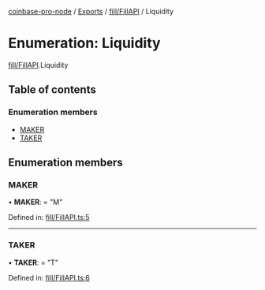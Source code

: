 [coinbase-pro-node](../README.md) / [Exports](../modules.md) / [fill/FillAPI](../modules/fill_fillapi.md) / Liquidity

# Enumeration: Liquidity

[fill/FillAPI](../modules/fill_fillapi.md).Liquidity

## Table of contents

### Enumeration members

- [MAKER](fill_fillapi.liquidity.md#maker)
- [TAKER](fill_fillapi.liquidity.md#taker)

## Enumeration members

### MAKER

• **MAKER**: = "M"

Defined in: [fill/FillAPI.ts:5](https://github.com/bennycode/coinbase-pro-node/blob/3a89239/src/fill/FillAPI.ts#L5)

---

### TAKER

• **TAKER**: = "T"

Defined in: [fill/FillAPI.ts:6](https://github.com/bennycode/coinbase-pro-node/blob/3a89239/src/fill/FillAPI.ts#L6)
